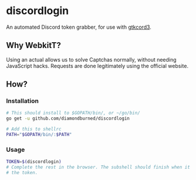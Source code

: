# discordlogin

An automated Discord token grabber, for use with [gtkcord3](https://github.com/diamondburned/gtkcord3).


## Why WebkitT?

Using an actual allows us to solve Captchas normally, without needing JavaScript
hacks. Requests are done legitimately using the official website.

## How?

### Installation

```sh
# This should install to $GOPATH/bin/, or ~/go/bin/
go get -u github.com/diamondburned/discordlogin

# Add this to shellrc
PATH="$GOPATH/bin/:$PATH"
```

### Usage

```sh
TOKEN=$(discordlogin)
# Complete the rest in the browser. The subshell should finish when it has found
# the token.
```
